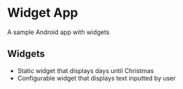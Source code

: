 Widget App
============================

A sample Android app with widgets 

## Widgets
 - Static widget that displays days until Christmas
 - Configurable widget that displays text inputted by user
